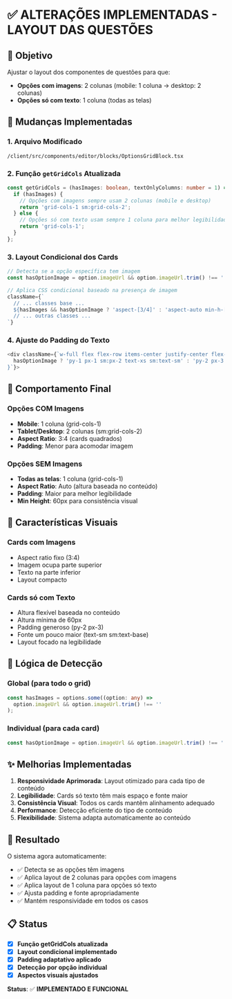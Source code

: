 # ✅ ALTERAÇÕES IMPLEMENTADAS - LAYOUT DAS QUESTÕES

## 🎯 Objetivo
Ajustar o layout dos componentes de questões para que:
- **Opções com imagens**: 2 colunas (mobile: 1 coluna → desktop: 2 colunas)
- **Opções só com texto**: 1 coluna (todas as telas)

## 🔧 Mudanças Implementadas

### 1. **Arquivo Modificado**
`/client/src/components/editor/blocks/OptionsGridBlock.tsx`

### 2. **Função `getGridCols` Atualizada**
```typescript
const getGridCols = (hasImages: boolean, textOnlyColumns: number = 1) => {
  if (hasImages) {
    // Opções com imagens sempre usam 2 colunas (mobile e desktop)
    return 'grid-cols-1 sm:grid-cols-2';
  } else {
    // Opções só com texto usam sempre 1 coluna para melhor legibilidade
    return 'grid-cols-1';
  }
};
```

### 3. **Layout Condicional dos Cards**
```typescript
// Detecta se a opção específica tem imagem
const hasOptionImage = option.imageUrl && option.imageUrl.trim() !== '';

// Aplica CSS condicional baseado na presença de imagem
className={`
  // ... classes base ...
  ${hasImages && hasOptionImage ? 'aspect-[3/4]' : 'aspect-auto min-h-[60px] py-3 px-4'} 
  // ... outras classes ...
`}
```

### 4. **Ajuste do Padding do Texto**
```typescript
<div className={`w-full flex flex-row items-center justify-center flex-shrink-0 ${
  hasOptionImage ? 'py-1 px-1 sm:px-2 text-xs sm:text-sm' : 'py-2 px-3 text-sm sm:text-base'
}`}>
```

## 📱 Comportamento Final

### **Opções COM Imagens**
- **Mobile**: 1 coluna (grid-cols-1)
- **Tablet/Desktop**: 2 colunas (sm:grid-cols-2)
- **Aspect Ratio**: 3:4 (cards quadrados)
- **Padding**: Menor para acomodar imagem

### **Opções SEM Imagens**
- **Todas as telas**: 1 coluna (grid-cols-1)
- **Aspect Ratio**: Auto (altura baseada no conteúdo)
- **Padding**: Maior para melhor legibilidade
- **Min Height**: 60px para consistência visual

## 🎨 Características Visuais

### **Cards com Imagens**
- Aspect ratio fixo (3:4)
- Imagem ocupa parte superior
- Texto na parte inferior
- Layout compacto

### **Cards só com Texto**
- Altura flexível baseada no conteúdo
- Altura mínima de 60px
- Padding generoso (py-2 px-3)
- Fonte um pouco maior (text-sm sm:text-base)
- Layout focado na legibilidade

## 🔄 Lógica de Detecção

### **Global (para todo o grid)**
```typescript
const hasImages = options.some((option: any) => 
  option.imageUrl && option.imageUrl.trim() !== ''
);
```

### **Individual (para cada card)**
```typescript
const hasOptionImage = option.imageUrl && option.imageUrl.trim() !== '';
```

## ✨ Melhorias Implementadas

1. **Responsividade Aprimorada**: Layout otimizado para cada tipo de conteúdo
2. **Legibilidade**: Cards só texto têm mais espaço e fonte maior
3. **Consistência Visual**: Todos os cards mantêm alinhamento adequado
4. **Performance**: Detecção eficiente do tipo de conteúdo
5. **Flexibilidade**: Sistema adapta automaticamente ao conteúdo

## 🚀 Resultado

O sistema agora automaticamente:
- ✅ Detecta se as opções têm imagens
- ✅ Aplica layout de 2 colunas para opções com imagens
- ✅ Aplica layout de 1 coluna para opções só texto
- ✅ Ajusta padding e fonte apropriadamente
- ✅ Mantém responsividade em todos os casos

## 📋 Status

- [x] **Função getGridCols atualizada**
- [x] **Layout condicional implementado**
- [x] **Padding adaptativo aplicado**
- [x] **Detecção por opção individual**
- [x] **Aspectos visuais ajustados**

**Status**: ✅ **IMPLEMENTADO E FUNCIONAL**

